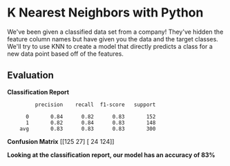 # K Nearest Neighbors with Python

We've been given a classified data set from a company! They've hidden the feature column names but have given you the data and the target classes. 
We'll try to use KNN to create a model that directly predicts a class for a new data point based off of the features.


## Evaluation

**Classification Report**
             
			 precision    recall  f1-score   support

          0       0.84      0.82      0.83       152
          1       0.82      0.84      0.83       148
        avg       0.83      0.83      0.83       300

**Confusion Matrix**
[[125  27]
 [ 24 124]]

       
**Looking at the classification report, our model has an accuracy of 83%**